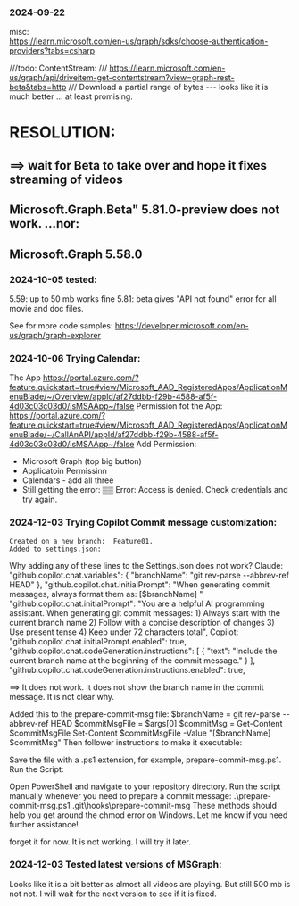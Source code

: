 ﻿### 2024-09-22

misc:  
  https://learn.microsoft.com/en-us/graph/sdks/choose-authentication-providers?tabs=csharp

///todo: ContentStream:
/// https://learn.microsoft.com/en-us/graph/api/driveitem-get-contentstream?view=graph-rest-beta&tabs=http
/// Download a partial range of bytes --- looks like it is much better ... at least promising.

#  RESOLUTION:
## ==> wait for Beta to take over and hope it fixes streaming of videos 
## Microsoft.Graph.Beta" 5.81.0-preview  does not work.  ...nor:
## Microsoft.Graph       5.58.0  

### 2024-10-05  tested:
5.59: up to 50 mb works fine 
5.81: beta gives "API not found" error for all movie and doc files.

See for more code samples: https://developer.microsoft.com/en-us/graph/graph-explorer

### 2024-10-06  Trying Calendar:
The App
  https://portal.azure.com/?feature.quickstart=true#view/Microsoft_AAD_RegisteredApps/ApplicationMenuBlade/~/Overview/appId/af27ddbb-f29b-4588-af5f-4d03c03c03d0/isMSAApp~/false
Permission fot the App:
  https://portal.azure.com/?feature.quickstart=true#view/Microsoft_AAD_RegisteredApps/ApplicationMenuBlade/~/CallAnAPI/appId/af27ddbb-f29b-4588-af5f-4d03c03c03d0/isMSAApp~/false
 Add Permission:
  - Microsoft Graph (top big button)
  - Applicatoin Permissinn
  - Calendars - add all three
  -   Still getting the error: ▒▒ Error: Access is denied. Check credentials and try again.

### 2024-12-03  Trying Copilot Commit message customization:
    Created on a new branch:  Feature01.
    Added to settings.json:

Why adding any of these lines to the Settings.json does not work?
Claude:
  "github.copilot.chat.variables": { "branchName": "git rev-parse --abbrev-ref HEAD" },
  "github.copilot.chat.initialPrompt": "When generating commit messages, always format them as: [$branchName] <description>"
  "github.copilot.chat.initialPrompt": "You are a helpful AI programming assistant. When generating git commit messages: 1) Always start with the current branch name 2) Follow with a concise description of changes 3) Use present tense 4) Keep under 72 characters total",
Copilot:
  "github.copilot.chat.initialPrompt.enabled": true,
  "github.copilot.chat.codeGeneration.instructions": [    {      "text": "Include the current branch name at the beginning of the commit message."    }  ],
  "github.copilot.chat.codeGeneration.instructions.enabled": true,

==>  It does not work.  It does not show the branch name in the commit message.  It is not clear why.

  Added this to the  prepare-commit-msg file:
$branchName = git rev-parse --abbrev-ref HEAD
$commitMsgFile = $args[0]
$commitMsg = Get-Content $commitMsgFile
Set-Content $commitMsgFile -Value "[$branchName] $commitMsg"
  Then follower instructions to make it executable:
  
Save the file with a .ps1 extension, for example, prepare-commit-msg.ps1.
Run the Script:

Open PowerShell and navigate to your repository directory.
Run the script manually whenever you need to prepare a commit message:
.\prepare-commit-msg.ps1 .git\hooks\prepare-commit-msg
These methods should help you get around the chmod error on Windows. Let me know if you need further assistance!

forget it for now.  It is not working.  I will try it later.


### 2024-12-03  Tested latest versions of MSGraph:
  Looks like it is a bit better as almost all videos are playing.  But still 500 mb is not not.  I will wait for the next version to see if it is fixed.
